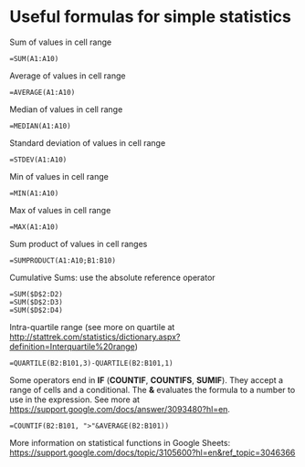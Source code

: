 # Useful formulas for simple statistics

Sum of values in cell range
```
=SUM(A1:A10)
```

Average of values in cell range
```
=AVERAGE(A1:A10)
```

Median of values in cell range
```
=MEDIAN(A1:A10)
```

Standard deviation of values in cell range
```
=STDEV(A1:A10)
```

Min of values in cell range
```
=MIN(A1:A10)
```

Max of values in cell range
```
=MAX(A1:A10)
```

Sum product of values in cell ranges
```
=SUMPRODUCT(A1:A10;B1:B10)
```

Cumulative Sums: use the absolute reference operator
```
=SUM($D$2:D2)
=SUM($D$2:D3)
=SUM($D$2:D4)
```

Intra-quartile range (see more on quartile at http://stattrek.com/statistics/dictionary.aspx?definition=Interquartile%20range)
```
=QUARTILE(B2:B101,3)-QUARTILE(B2:B101,1)
```
Some operators end in **IF** (**COUNTIF**, **COUNTIFS**, **SUMIF**). They accept a range of cells and a conditional. The **&** evaluates the formula to a number to use in the expression. See more at https://support.google.com/docs/answer/3093480?hl=en.
```
=COUNTIF(B2:B101, ">"&AVERAGE(B2:B101))
```

More information on statistical functions in Google Sheets: https://support.google.com/docs/topic/3105600?hl=en&ref_topic=3046366
